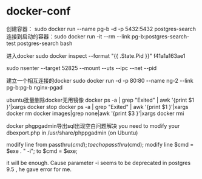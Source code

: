 # docker-conf
创建容器： sudo docker run --name pg-b -d -p 5432:5432 postgres-search
连接到启动的容器：sudo docker run -it --rm --link pg-b:postgres-search-test postgres-search bash

进入docker
sudo docker inspect --format "{{ .State.Pid }}" f41a1a163ae1

sudo nsenter --target 52825 --mount --uts --ipc --net --pid

建立一个相互连接的docker
sudo docker run -d -p 80:80 --name ng-2 --link pg-b:pg-b nginx-pgad

ubuntu批量删除docker无用镜像
docker ps -a | grep "Exited" | awk '{print $1 }'|xargs docker stop
docker ps -a | grep "Exited" | awk '{print $1 }'|xargs docker rm
docker images|grep none|awk '{print $3 }'|xargs docker rmi


docker phgpgadmin导出sql出现空白问题解决
you need to modify your dbexport.php in /usr/share/phppgadmin (on Ubuntu)

modify line from passthru($cmd); to echo passthru($cmd); modify line $cmd = $exe . " -i"; to $cmd = $exe;

it will be enough. Cause parameter -i seems to be deprecated in postgres 9.5 , he gave error for me.